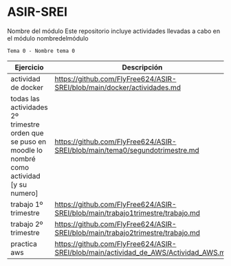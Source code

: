 # ASIR-SREI
Nombre del módulo
Este repositorio incluye actividades llevadas a cabo en el módulo nombredelmódulo


    Tema 0 - Nombre tema 0
  
| Ejercicio   | Descripción   |
| ----------- | ------------- |
| actividad de docker |       https://github.com/FlyFree624/ASIR-SREI/blob/main/docker/actividades.md        |
| todas las actividades 2º trimestre orden que se puso en moodle lo nombré como actividad [y su numero]  |  https://github.com/FlyFree624/ASIR-SREI/blob/main/tema0/segundotrimestre.md         |
| trabajo 1º trimestre |    https://github.com/FlyFree624/ASIR-SREI/blob/main/trabajo1trimestre/trabajo.md           |
| trabajo 2º trimestre|   https://github.com/FlyFree624/ASIR-SREI/blob/main/trabajo2trimestre/trabajo.md            |
| practica aws | https://github.com/FlyFree624/ASIR-SREI/blob/main/actividad_de_AWS/Actividad_AWS.md          |


